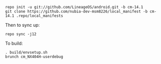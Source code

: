     repo init -u git://github.com/LineageOS/android.git -b cm-14.1
    git clone https://github.com/nubia-dev-msm8226/local_manifest -b cm-14.1 .repo/local_manifests

Then to sync up:

    repo sync -j12

To build:

    . build/envsetup.sh
    brunch cm_NX404H-userdebug
